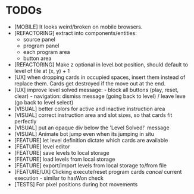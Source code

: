 TODOs
=====

* [MOBILE] It looks weird/broken on mobile browsers.
* [REFACTORING] extract into components/entities:
    * source panel
    * program panel
    * each program area
    * button area
* [REFACTORING] Make z optional in level.bot position, should default to level of tile at (x, y) + 1
* [UX] when dropping cards in occupied spaces, insert them instead of replace them. Cards get destroyed if the move out at the end.
* [UX] improve level solved message:
       - block all buttons (play, reset, clear)
       - navigation: dismiss message (going back to level) / leave leve (go back to level select)
* [VISUAL] better colors for active and inactive instruction area
* [VISUAL] correct instruction area and slot sizes, so that cards fit perfectly
* [VISUAL] put an opaque div below the 'Level Solved!' message
* [VISUAL] Animate bot jump even when its jumping in situ
* [FEATURE] let level definition dictate which cards are available
* [FEATURE] level editor
* [FEATURE] save levels to local storage
* [FEATURE] load levels from local storage
* [FEATURE] export/import levels from local storage to/from file
* [FEATURE/UX] Clicking execute/reset program cards *cancel* current execution - similar to hasWon check
* [TESTS] For pixel positions during bot movements
